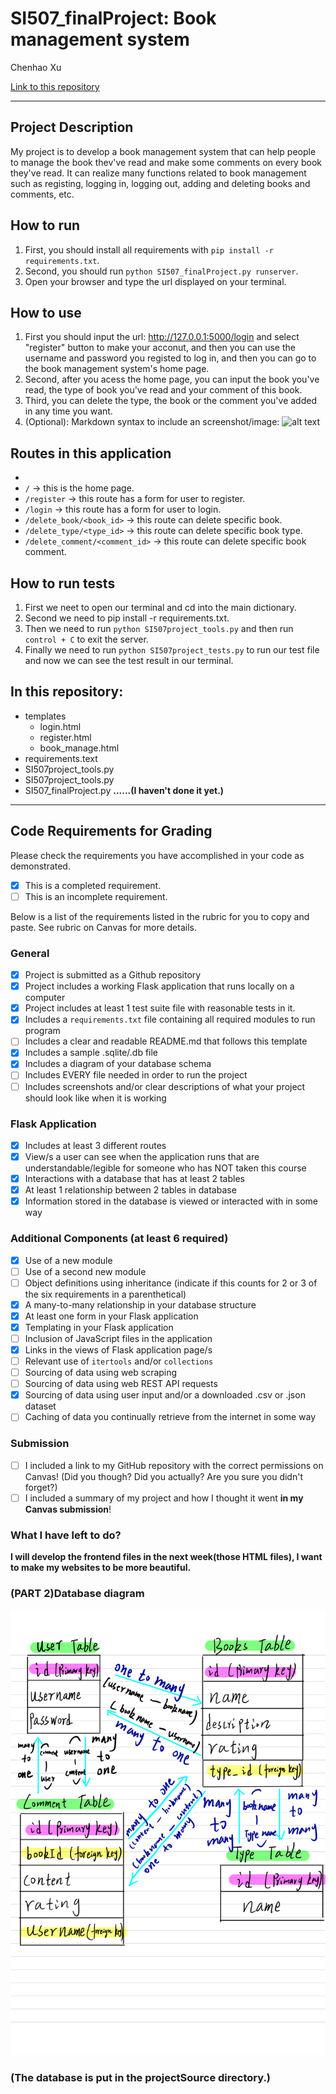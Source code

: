# SI507_finalProject: Book management system

Chenhao Xu

[Link to this repository](https://github.com/chhaoxu/SI507---Final-Project)

---

## Project Description

My project is to develop a book management system that can help people to manage the book thev've read and make some comments on every book they've read. It can realize many functions related to book management such as registing, logging in, logging out, adding and deleting books and comments, etc.

## How to run

1. First, you should install all requirements with `pip install -r requirements.txt`.
2. Second, you should run `python SI507_finalProject.py runserver`.
3. Open your browser and type the url displayed on your terminal.

## How to use

1. First you should input the url: http://127.0.0.1:5000/login and select "register" button to make your acconut, and then you can use the username and password you registed to log in, and then you can go to the book management system's home page.
2. Second, after you acess the home page, you can input the book you've read, the type of book you've read and your comment of this book.
3. Third, you can delete the type, the book or the comment you've added in any time you want.
4. (Optional): Markdown syntax to include an screenshot/image: ![alt text](image.jpg)

## Routes in this application
-
- `/` -> this is the home page.
- `/register` -> this route has a form for user to register.
- `/login` -> this route has a form for user to login.
- `/delete_book/<book_id>` -> this route can delete specific book.
- `/delete_type/<type_id>` -> this route can delete specific book type.
- `/delete_comment/<comment_id>` -> this route can delete specific book comment.

## How to run tests
1. First we neet to open our terminal and cd into the main dictionary.
2. Second we need to pip install -r requirements.txt.
3. Then we need to run `python SI507project_tools.py` and then run `control + C` to exit the server.
4. Finally we need to run `python SI507project_tests.py` to run our test file and now we can see the test result in our terminal.

## In this repository:
- templates
  - login.html
  - register.html
  - book_manage.html
- requirements.text
- SI507project_tools.py
- SI507project_tools.py
- SI507_finalProject.py
**......(I haven't done it yet.)**
---
## Code Requirements for Grading
Please check the requirements you have accomplished in your code as demonstrated.
- [x] This is a completed requirement.
- [ ] This is an incomplete requirement.

Below is a list of the requirements listed in the rubric for you to copy and paste.  See rubric on Canvas for more details.

### General
- [x] Project is submitted as a Github repository
- [x] Project includes a working Flask application that runs locally on a computer
- [x] Project includes at least 1 test suite file with reasonable tests in it.
- [x] Includes a `requirements.txt` file containing all required modules to run program
- [ ] Includes a clear and readable README.md that follows this template
- [x] Includes a sample .sqlite/.db file
- [x] Includes a diagram of your database schema
- [ ] Includes EVERY file needed in order to run the project
- [ ] Includes screenshots and/or clear descriptions of what your project should look like when it is working

### Flask Application
- [x] Includes at least 3 different routes
- [x] View/s a user can see when the application runs that are understandable/legible for someone who has NOT taken this course
- [x] Interactions with a database that has at least 2 tables
- [x] At least 1 relationship between 2 tables in database
- [x] Information stored in the database is viewed or interacted with in some way

### Additional Components (at least 6 required)
- [x] Use of a new module
- [ ] Use of a second new module
- [ ] Object definitions using inheritance (indicate if this counts for 2 or 3 of the six requirements in a parenthetical)
- [x] A many-to-many relationship in your database structure
- [x] At least one form in your Flask application
- [x] Templating in your Flask application
- [ ] Inclusion of JavaScript files in the application
- [x] Links in the views of Flask application page/s
- [ ] Relevant use of `itertools` and/or `collections`
- [ ] Sourcing of data using web scraping
- [ ] Sourcing of data using web REST API requests
- [x] Sourcing of data using user input and/or a downloaded .csv or .json dataset
- [ ] Caching of data you continually retrieve from the internet in some way

### Submission
- [ ] I included a link to my GitHub repository with the correct permissions on Canvas! (Did you though? Did you actually? Are you sure you didn't forget?)
- [ ] I included a summary of my project and how I thought it went **in my Canvas submission**!

### What I have left to do?
**I will develop the frontend files in the next week(those HTML files), I want to make my websites to be more beautiful.**

### (PART 2)Database diagram
![image](https://github.com/chhaoxu/SI507---Final-Project/raw/master/projectSource/database_diagram.png)
<h3>(The database is put in the projectSource directory.)</h3>

